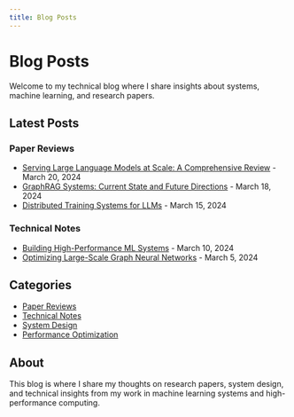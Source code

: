 ```yaml
---
title: Blog Posts
---
```


# Blog Posts

Welcome to my technical blog where I share insights about systems, machine learning, and research papers.

## Latest Posts

### Paper Reviews
- [Serving Large Language Models at Scale: A Comprehensive Review](llm-serving-review.md) - March 20, 2024
- [GraphRAG Systems: Current State and Future Directions](graphrag-systems.md) - March 18, 2024
- [Distributed Training Systems for LLMs](distributed-llm-training.md) - March 15, 2024

### Technical Notes
- [Building High-Performance ML Systems](ml-systems-notes.md) - March 10, 2024
- [Optimizing Large-Scale Graph Neural Networks](gnn-optimization.md) - March 5, 2024

## Categories

- [Paper Reviews](#paper-reviews)
- [Technical Notes](#technical-notes)
- [System Design](#system-design)
- [Performance Optimization](#performance-optimization)

## About

This blog is where I share my thoughts on research papers, system design, and technical insights from my work in machine learning systems and high-performance computing. 